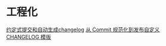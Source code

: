 # 工程化

[约定式提交和自动生成changelog](https://betgar.github.io/2019/05/20/frontend-little-tangle-conventional-commit-and-generate-changelog/)
[从 Commit 规范化到发布自定义 CHANGELOG 模版](https://juejin.cn/post/6844903888072654856)
[](https://blog.cmyr.ltd/archives/caf24092.html)

